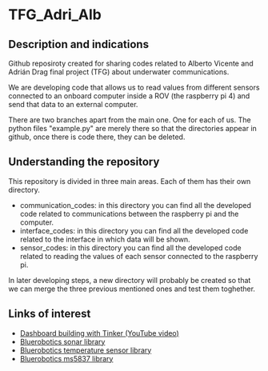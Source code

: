 # TFG_Adri_Alb

## Description and indications
Github reposiroty created for sharing codes related to Alberto Vicente and Adrián Drag final project (TFG) about underwater communications.

We are developing code that allows us to read values from different sensors connected to an onboard computer inside a ROV (the raspberry pi 4) and send that data to an external computer.

There are two branches apart from the main one. One for each of us. The python files "example.py" are merely there so that the directories appear in github, once there is code there, they can be deleted.

## Understanding the repository
This repository is divided in three main areas. Each of them has their own directory.
- communication_codes: in this directory you can find all the developed code related to communications between the raspberry pi and the computer.
- interface_codes: in this directory you can find all the developed code related to the interface in which data will be shown.
- sensor_codes: in this directory you can find all the developed code related to reading the values of each sensor connected to the raspberry pi.

In later developing steps, a new directory will probably be created so that we can merge the three previous mentioned ones and test them toghether.

## Links of interest

- [Dashboard building with Tinker (YouTube video)](https://www.youtube.com/watch?v=wXc581tdpRk&t=65s&ab_channel=Programatumicro)
- [Bluerobotics sonar library](https://github.com/bluerobotics/ping-python/tree/master)
- [Bluerobotics temperature sensor library](https://github.com/bluerobotics/tsys01-python/tree/master)
- [Bluerobotics ms5837 library](https://github.com/bluerobotics/ms5837-python)
